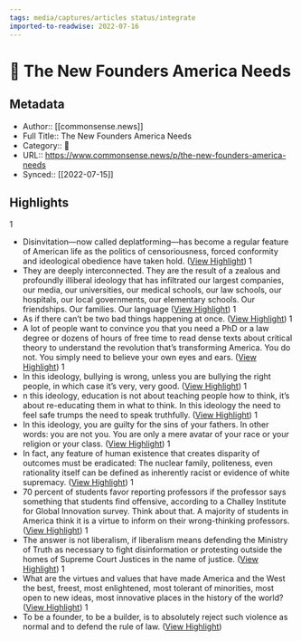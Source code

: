 ```yaml
---
tags: media/captures/articles status/integrate
imported-to-readwise: 2022-07-16
---
```

# 📰 The New Founders America Needs

## Metadata
- Author:: [[commonsense.news]]
- Full Title:: The New Founders America Needs
- Category:: 📰
- URL:: https://www.commonsense.news/p/the-new-founders-america-needs
- Synced:: [[2022-07-15]]

## Highlights
1
- Disinvitation—now called deplatforming—has become a regular feature of American life as the politics of censoriousness, forced conformity and ideological obedience have taken hold. ([View Highlight](https://instapaper.com/read/1520939719/20073022))
1
- They are deeply interconnected. They are the result of a zealous and profoundly illiberal ideology that has infiltrated our largest companies, our media, our universities, our medical schools, our law schools, our hospitals, our local governments, our elementary schools. Our friendships. Our families. Our language ([View Highlight](https://instapaper.com/read/1520939719/20073032))
1
- As if there can’t be two bad things happening at once. ([View Highlight](https://instapaper.com/read/1520939719/20073047))
1
- A lot of people want to convince you that you need a PhD or a law degree or dozens of hours of free time to read dense texts about critical theory to understand the revolution that’s transforming America. You do not. You simply need to believe your own eyes and ears. ([View Highlight](https://instapaper.com/read/1520939719/20073066))
1
- In this ideology, bullying is wrong, unless you are bullying the right people, in which case it’s very, very good. ([View Highlight](https://instapaper.com/read/1520939719/20073069))
1
- n this ideology, education is not about teaching people how to think, it’s about re-educating them in what to think. In this ideology the need to feel safe trumps the need to speak truthfully. ([View Highlight](https://instapaper.com/read/1520939719/20073071))
1
- In this ideology, you are guilty for the sins of your fathers. In other words: you are not you. You are only a mere avatar of your race or your religion or your class. ([View Highlight](https://instapaper.com/read/1520939719/20073073))
1
- In fact, any feature of human existence that creates disparity of outcomes must be eradicated: The nuclear family, politeness, even rationality itself can be defined as inherently racist or evidence of white supremacy. ([View Highlight](https://instapaper.com/read/1520939719/20073080))
1
- 70 percent of students favor reporting professors if the professor says something that students find offensive, according to a Challey Institute for Global Innovation survey. Think about that. A majority of students in America think it is a virtue to inform on their wrong-thinking professors. ([View Highlight](https://instapaper.com/read/1520939719/20073082))
1
- The answer is not liberalism, if liberalism means defending the Ministry of Truth as necessary to fight disinformation or protesting outside the homes of Supreme Court Justices in the name of justice. ([View Highlight](https://instapaper.com/read/1520939719/20073097))
1
- What are the virtues and values that have made America and the West the best, freest, most enlightened, most tolerant of minorities, most open to new ideas, most innovative places in the history of the world? ([View Highlight](https://instapaper.com/read/1520939719/20073129))
1
- To be a founder, to be a builder, is to absolutely reject such violence as normal and to defend the rule of law. ([View Highlight](https://instapaper.com/read/1520939719/20073141))
